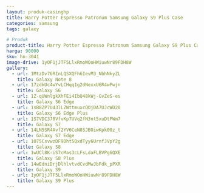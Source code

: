 ```yaml
---
layout: produk-casinghp
title: Harry Potter Espresso Patronum Samsung Galaxy S9 Plus Case
categories: samsung
tags: galaxy

# Produk
product-title: Harry Potter Espresso Patronum Samsung Galaxy S9 Plus Case
harga: 90000
sku: hn-3041
image-drive: 1yOF1jJTF5LlxRmoWOoHWiuwNr89FDH8W
gallery:
  - url: 1MtzDv76RInLQSXQFh6IevM3_NbhNkyZL
    title: Galaxy Note 8
  - url: 17zdkUc4wYvLCHqq1g2dNexxU6R4wPwjn
    title: Galaxy S6
  - url: 1Z-qUWnlgkXhFEi4IbQ48kWj-GvZeS-es
    title: Galaxy S6 Edge
  - url: 1sB8ZP7U43lLZWttmuxcQOjDA7UJcWD20
    title: Galaxy S6 Edge Plus
  - url: 1S7VDC370VfvKp7UVq2fN3nt5xuDtFWm7
    title: Galaxy S7
  - url: 14LN5SR4Avf2YV6CeN8SJBOiwKpk00z_t
    title: Galaxy S7 Edge
  - url: 1O75CsvwzDF9Dht5QxdTyy6UrnfJVpY2g
    title: Galaxy S8
  - url: 1wUCl8K-iS7cMas3cLFsLdaFLBVPg6QXE
    title: Galaxy S8 Plus
  - url: 14wEdniDrjDlhlvtvdCvdMwJbFdk_pPXR
    title: Galaxy S9
  - url: 1yOF1jJTF5LlxRmoWOoHWiuwNr89FDH8W
    title: Galaxy S9 Plus
---
```

